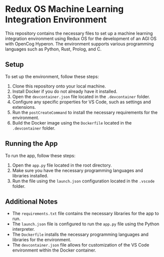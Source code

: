 

# Redux OS Machine Learning Integration Environment

This repository contains the necessary files to set up a machine learning integration environment using Redux OS for the development of an AGI OS with OpenCog Hyperon. The environment supports various programming languages such as Python, Rust, Prolog, and C.

## Setup

To set up the environment, follow these steps:

1. Clone this repository onto your local machine.
2. Install Docker if you do not already have it installed.
3. Open the `devcontainer.json` file located in the `.devcontainer` folder.
4. Configure any specific properties for VS Code, such as settings and extensions.
5. Run the `postCreateCommand` to install the necessary requirements for the environment.
6. Build the Docker image using the `Dockerfile` located in the `.devcontainer` folder.

## Running the App

To run the app, follow these steps:

1. Open the `app.py` file located in the root directory.
2. Make sure you have the necessary programming languages and libraries installed.
3. Run the file using the `launch.json` configuration located in the `.vscode` folder.

## Additional Notes

- The `requirements.txt` file contains the necessary libraries for the app to run.
- The `launch.json` file is configured to run the `app.py` file using the Python interpreter.
- The `Dockerfile` installs the necessary programming languages and libraries for the environment.
- The `devcontainer.json` file allows for customization of the VS Code environment within the Docker container.
